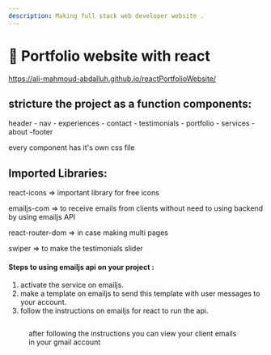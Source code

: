 ```yaml
---
description: Making full stack web developer website .
---
```


# 🥳 Portfolio website with react

https://ali-mahmoud-abdalluh.github.io/reactPortfolioWebsite/

## stricture the project as a function components:

header - nav - experiences - contact - testimonials - portfolio - services - about -footer

every component has it's own css file



## Imported Libraries:

react-icons  => important library for free icons

emailjs-com => to receive emails from clients without need to using backend by using emailjs API

react-router-dom => in case making multi pages

swiper => to make the testimonials slider&#x20;



#### Steps to using emailjs api on your project :

1. activate the service on emailjs.
2. make a template on emailjs to send this template with user messages to your account.
3. follow the instructions on emailjs for react to run the api.&#x20;

<figure><img src=".gitbook/assets/Screenshot from 2022-09-23 19-21-59.png" alt=""><figcaption><p>after following the instructions you can view your client emails in your gmail account </p></figcaption></figure>
